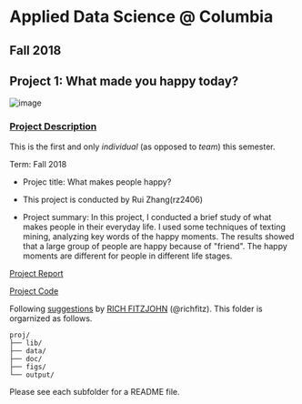 # Applied Data Science @ Columbia
## Fall 2018
## Project 1: What made you happy today?

![image](figs/title.jpeg)

### [Project Description](doc/)
This is the first and only *individual* (as opposed to *team*) this semester. 

Term: Fall 2018

+ Projec title: What makes people happy?
+ This project is conducted by Rui Zhang(rz2406)

+ Project summary: In this project, I conducted a brief study of what makes people in their everyday life. I used some techniques of texting mining, analyzing key words of the happy moments. The results showed that a large group of people are happy because of "friend". The happy moments are different for people in different life stages.

[Project Report](docs/Untitled.html)

[Project Code](docs/Untitled.Rmd)

Following [suggestions](http://nicercode.github.io/blog/2013-04-05-projects/) by [RICH FITZJOHN](http://nicercode.github.io/about/#Team) (@richfitz). This folder is orgarnized as follows.

```
proj/
├── lib/
├── data/
├── doc/
├── figs/
└── output/
```

Please see each subfolder for a README file.
